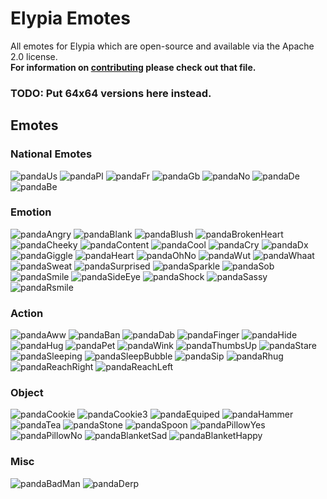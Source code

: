 # Elypia Emotes
All emotes for Elypia which are open-source and available via the Apache 2.0 license.  
**For information on [contributing](CONTRIBUTING.md) please check out that file.**

### TODO: Put 64x64 versions here instead.

## Emotes
### National Emotes
![pandaUs]() ![pandaPl]() ![pandaFr]() ![pandaGb]() ![pandaNo]() ![pandaDe]() ![pandaBe]()

### Emotion
![pandaAngry]() ![pandaBlank]() ![pandaBlush]() ![pandaBrokenHeart]() ![pandaCheeky]() ![pandaContent]() ![pandaCool]() ![pandaCry]() ![pandaDx]() ![pandaGiggle]() ![pandaHeart]() ![pandaOhNo]() ![pandaWut]() ![pandaWhaat]() ![pandaSweat]() ![pandaSurprised]() ![pandaSparkle]() ![pandaSob]() ![pandaSmile]() ![pandaSideEye]() ![pandaShock]() ![pandaSassy]() ![pandaRsmile]() 

### Action
![pandaAww]() ![pandaBan]() ![pandaDab]() ![pandaFinger]() ![pandaHide]() ![pandaHug]() ![pandaPet]() ![pandaWink]() ![pandaThumbsUp]() ![pandaStare]() ![pandaSleeping]() ![pandaSleepBubble]() ![pandaSip]() ![pandaRhug]() ![pandaReachRight]() ![pandaReachLeft]()

### Object
![pandaCookie]() ![pandaCookie3]() ![pandaEquiped]() ![pandaHammer]() ![pandaTea]() ![pandaStone]() ![pandaSpoon]() ![pandaPillowYes]() ![pandaPillowNo]() ![pandaBlanketSad]() ![pandaBlanketHappy]()

### Misc
![pandaBadMan]() ![pandaDerp]()
